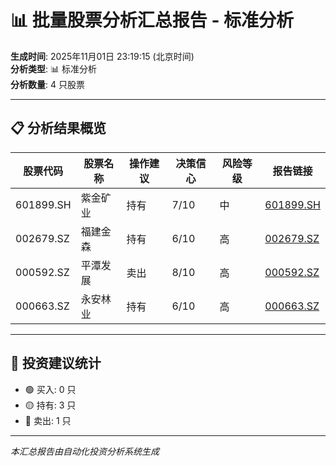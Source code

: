 # 📊 批量股票分析汇总报告 - 标准分析

**生成时间**: 2025年11月01日 23:19:15 (北京时间)  
**分析类型**: 📊 标准分析  
**分析数量**: 4 只股票

---

## 📋 分析结果概览

| 股票代码 | 股票名称 | 操作建议 | 决策信心 | 风险等级 | 报告链接 |
|---------|---------|---------|---------|---------|---------|
| 601899.SH | 紫金矿业 | 持有 | 7/10 | 中 | [601899.SH](601899/2025-11-01/analysis_230654.md) |
| 002679.SZ | 福建金森 | 持有 | 6/10 | 高 | [002679.SZ](002679/2025-11-01/analysis_231002.md) |
| 000592.SZ | 平潭发展 | 卖出 | 8/10 | 高 | [000592.SZ](000592/2025-11-01/analysis_231311.md) |
| 000663.SZ | 永安林业 | 持有 | 6/10 | 高 | [000663.SZ](000663/2025-11-01/analysis_231915.md) |

---

## 🎯 投资建议统计

- 🟢 买入: 0 只
- 🟡 持有: 3 只
- 🔴 卖出: 1 只

---

*本汇总报告由自动化投资分析系统生成*
